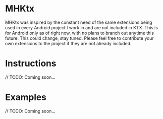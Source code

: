 # MHKtx
MHKtx was inspired by the constant need of the same extensions being used in every Android project I work in and are not included in KTX. This is for Android only as of right now, with no plans to branch out anytime this future. This could change, stay tuned. Please feel free to contribute your own extensions to the project if they are not already included. 

# Instructions
// TODO: Coming soon...

# Examples
// TODO: Coming soon...

